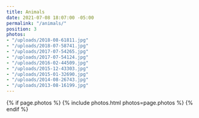 ```yaml
---
title: Animals
date: 2021-07-08 18:07:00 -05:00
permalink: "/animals/"
position: 3
photos:
- "/uploads/2018-08-61811.jpg"
- "/uploads/2018-07-58741.jpg"
- "/uploads/2017-07-54265.jpg"
- "/uploads/2017-07-54124.jpg"
- "/uploads/2016-02-44509.jpg"
- "/uploads/2015-12-43303.jpg"
- "/uploads/2015-01-32690.jpg"
- "/uploads/2014-08-26743.jpg"
- "/uploads/2013-08-16199.jpg"
---
```


{% if page.photos %}
  {% include photos.html photos=page.photos %}
{% endif %}
